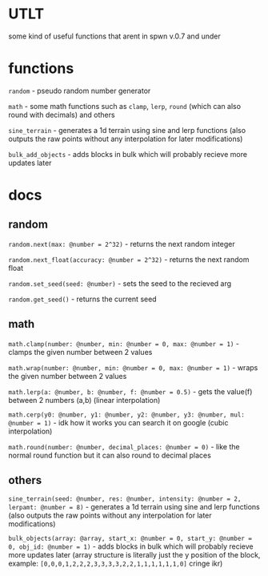 # UTLT
some kind of useful functions that arent in spwn v.0.7 and under

# functions
`random` - pseudo random number generator

`math` - some math functions such as `clamp`, `lerp`, `round` (which can also round with decimals) and others

`sine_terrain` - generates a 1d terrain using sine and lerp functions (also outputs the raw points without any interpolation for later modifications)

`bulk_add_objects` - adds blocks in bulk which will probably recieve more updates later

# docs
## random
`random.next(max: @number = 2^32)` - returns the next random integer

`random.next_float(accuracy: @number = 2^32)` - returns the next random float

`random.set_seed(seed: @number)` - sets the seed to the recieved arg

`random.get_seed()` - returns the current seed

## math
`math.clamp(number: @number, min: @number = 0, max: @number = 1)` - clamps the given number between 2 values

`math.wrap(number: @number, min: @number = 0, max: @number = 1)` - wraps the given number between 2 values

`math.lerp(a: @number, b: @number, f: @number = 0.5)` - gets the value(f) between 2 numbers (a,b) (linear interpolation)

`math.cerp(y0: @number, y1: @number, y2: @number, y3: @number, mul: @number = 1)` - idk how it works you can search it on google (cubic interpolation)

`math.round(number: @number, decimal_places: @number = 0)` - like the normal round function but it can also round to decimal places

## others
`sine_terrain(seed: @number, res: @number, intensity: @number = 2, lerpamt: @number = 8)` - generates a 1d terrain using sine and lerp functions (also outputs the raw points without any interpolation for later modifications)

`bulk_objects(array: @array, start_x: @number = 0, start_y: @number = 0, obj_id: @number = 1)` - adds blocks in bulk which will probably recieve more updates later (array structure is literally just the y position of the block, example: `[0,0,0,1,2,2,2,3,3,3,3,2,2,1,1,1,1,1,1,0]` cringe ikr)


